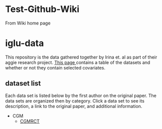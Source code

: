 # Test-Github-Wiki 

From Wiki home page

# iglu-data
This repository is the data gathered together by Irina et. al as part of their aggie research project. [This page ](https://github.com/marymartin16/Test-Github-Wiki/wiki/table) contains a table of the datasets and whether or not they contain selected covariates.

## dataset list

Each data set is listed below by the first author on the original paper. The data sets are organized then by category. Click a data set to see its description, a link to the original paper, and additional information.

* CGM
  * [CGMRCT](https://github.com/marymartin16/Test-Github-Wiki/wiki/cgmrct)

